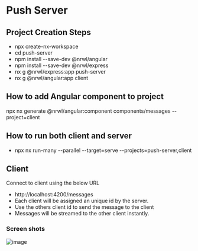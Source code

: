 # Push Server

## Project Creation Steps
- npx create-nx-workspace
- cd push-server
- npm install --save-dev @nrwl/angular
- npm install --save-dev @nrwl/express
- nx g @nrwl/express:app push-server
- nx g @nrwl/angular:app client


## How to add Angular component to project
npx nx generate @nrwl/angular:component components/messages --project=client
## How to run both client and server
- npx nx run-many --parallel --target=serve --projects=push-server,client

## Client
Connect to client using the below URL
- http://localhost:4200/messages
- Each client will be assigned an unique id by the server.
- Use the others client id to send the message to the client
- Messages will be streamed to the other client instantly.

### Screen shots

![image](https://user-images.githubusercontent.com/13273593/155869129-a03fdcd8-83aa-4d4a-ad14-ea3855a0b469.png)






